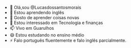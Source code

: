 - 👋 Olá,sou @Lucasdossantosmorais
- 👀 Estou aprendendo inglês
- 🌱 Gosto de aprender coisas novas
- 💞️ Estou interessado em Tecnologia e finanças
- 📫 Vivo em Guarulhos
- 😄 Estou estudando no ensino médio
- ⚡ Falo português fluentemente e falo inglês parcialmente.





